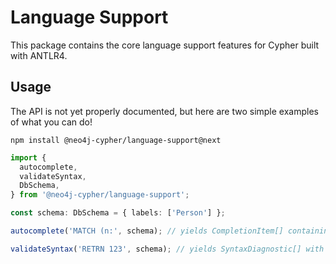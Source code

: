 # Language Support

This package contains the core language support features for Cypher built with ANTLR4.

## Usage

The API is not yet properly documented, but here are two simple examples of what you can do!

`npm install @neo4j-cypher/language-support@next`

```typescript
import {
  autocomplete,
  validateSyntax,
  DbSchema,
} from '@neo4j-cypher/language-support';

const schema: DbSchema = { labels: ['Person'] };

autocomplete('MATCH (n:', schema); // yields CompletionItem[] containing "Person"

validateSyntax('RETRN 123', schema); // yields SyntaxDiagnostic[] with Invalid keyword, did you mean RETURN?
```
